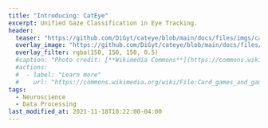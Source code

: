 ```yaml
---
title: "Introducing: CatEye"
excerpt: Unified Gaze Classification in Eye Tracking.
header:
  teaser: "https://github.com/DiGyt/cateye/blob/main/docs/files/imgs/cateye_header.png"
  overlay_image: "https://github.com/DiGyt/cateye/blob/main/docs/files/imgs/cateye_header.png"
  overlay_filter: rgba(150, 150, 150, 0.5)
  #caption: "Photo credit: [**Wikimedia Commons**](https://commons.wikimedia.org/wiki/)"
  #actions:
  #  - label: "Learn more"
  #    url: "https://commons.wikimedia.org/wiki/File:Card_games_and_game_tokens_01.jpg"
tags:
  - Neuroscience
  - Data Processing
last_modified_at: 2021-11-18T10:22:00-04:00
---
```


<style>
iframe{height:16500px !important;}
</style>

<script src="https://github.com/DiGyt/cateye/blob/main/example_minimal_use.js"></script>
